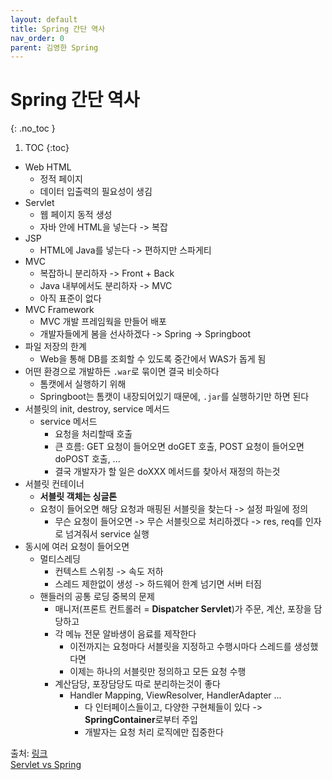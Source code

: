 ```yaml
---
layout: default
title: Spring 간단 역사
nav_order: 0
parent: 김영한 Spring
---
```


# Spring 간단 역사
{: .no_toc }

1. TOC
{:toc}

- Web HTML
  - 정적 페이지
  - 데이터 입출력의 필요성이 생김
- Servlet
  - 웹 페이지 동적 생성
  - 자바 안에 HTML을 넣는다 -> 복잡
- JSP
  - HTML에 Java를 넣는다 -> 편하지만 스파게티
- MVC
  - 복잡하니 분리하자 -> Front + Back
  - Java 내부에서도 분리하자 -> MVC
  - 아직 표준이 없다
- MVC Framework
  - MVC 개발 프레임웍을 만들어 배포
  - 개발자들에게 봄을 선사하겠다 -> Spring -> Springboot
- 파일 저장의 한계
  - Web을 통해 DB를 조회할 수 있도록 중간에서 WAS가 돕게 됨
- 어떤 환경으로 개발하든 `.war`로 묶이면 결국 비슷하다
  - 톰캣에서 실행하기 위해
  - Springboot는 톰캣이 내장되어있기 때문에, `.jar`를 실행하기만 하면 된다
- 서블릿의 init, destroy, service 메서드
  - service 메서드
    - 요청을 처리할때 호출
    - 큰 흐름: GET 요청이 들어오면 doGET 호출, POST 요청이 들어오면 doPOST 호출, ...
    - 결국 개발자가 할 일은 doXXX 메서드를 찾아서 재정의 하는것
- 서블릿 컨테이너
  - **서블릿 객체는 싱글톤**
  - 요청이 들어오면 해당 요청과 매핑된 서블릿을 찾는다 -> 설정 파일에 정의
    - 무슨 요청이 들어오면 -> 무슨 서블릿으로 처리하겠다 -> res, req를 인자로 넘겨줘서 service 실행
- 동시에 여러 요청이 들어오면
  - 멀티스레딩
    - 컨텍스트 스위칭 -> 속도 저하
    - 스레드 제한없이 생성 -> 하드웨어 한계 넘기면 서버 터짐
  - 핸들러의 공통 로딩 중복의 문제
    - 매니저(프론트 컨트롤러 = **Dispatcher Servlet**)가 주문, 계산, 포장을 담당하고
    - 각 메뉴 전문 알바생이 음료를 제작한다
      - 이전까지는 요청마다 서블릿을 지정하고 수행시마다 스레드를 생성했다면
      - 이제는 하나의 서블릿만 정의하고 모든 요청 수행
    - 계산담당, 포장담당도 따로 분리하는것이 좋다
      - Handler Mapping, ViewResolver, HandlerAdapter ...
        - 다 인터페이스들이고, 다양한 구현체들이 있다 -> **SpringContainer**로부터 주입
        - 개발자는 요청 처리 로직에만 집중한다

출처: [링크](https://youtu.be/PH8-V6ah0XQ?si=b6DhXw6zBucbKt0u)  
[Servlet vs Spring](https://youtu.be/calGCwG_B4Y?si=18ju66rn_MqiFjzr)